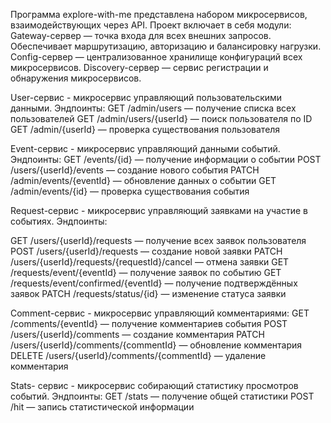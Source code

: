 Программа explore-with-me представлена набором микросервисов, взаимодействующих
через API. 
Проект включает в себя модули:
Gateway-сервер — точка входа для всех внешних запросов. Обеспечивает маршрутизацию, авторизацию и балансировку нагрузки.
Config-сервер — централизованное хранилище конфигураций всех микросервисов.
Discovery-сервер — сервис регистрации и обнаружения микросервисов.

User-сервис - микросервис управляющий пользовательскими данными.
Эндпоинты:
GET /admin/users — получение списка всех пользователей
GET /admin/users/{userId} — поиск пользователя по ID
GET /admin/{userId} — проверка существования пользователя

Event-сервис - микросервис управляющий данными событий.
Эндпоинты:
GET /events/{id} — получение информации о событии
POST /users/{userId}/events — создание нового события
PATCH /admin/events/{eventId} — обновление данных о событии
GET /admin/events/{id} — проверка существования события

Request-сервис - микросервис управляющий заявками на участие в событиях.
Эндпоинты:

GET /users/{userId}/requests — получение всех заявок пользователя
POST /users/{userId}/requests — создание новой заявки
PATCH /users/{userId}/requests/{requestId}/cancel — отмена заявки
GET /requests/event/{eventId} — получение заявок по событию
GET /requests/event/confirmed/{eventId} — получение подтверждённых заявок
PATCH /requests/status/{id} — изменение статуса заявки

Comment-сервис - микросервис управляющий комментариями:
GET /comments/{eventId} — получение комментариев события
POST /users/{userId}/comments — создание комментария
PATCH /users/{userId}/comments/{commentId} — обновление комментария
DELETE /users/{userId}/comments/{commentId} — удаление комментария

Stats- сервис - микросервис собирающий статистику просмотров событий.
Эндпоинты:
GET /stats — получение общей статистики
POST /hit — запись статистической информации
